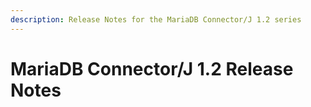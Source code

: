 ```yaml
---
description: Release Notes for the MariaDB Connector/J 1.2 series
---
```


# MariaDB Connector/J 1.2 Release Notes


